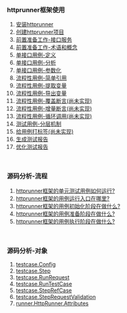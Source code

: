 
&nbsp;  
### httprunner框架使用

1. [安装httprunner](https://github.com/httprunner/httprunner/blob/master/docs/installation.md)  
2. [创建httprunner项目](https://github.com/httprunner/httprunner/blob/master/docs/user/scaffold.md)  
3. [前置准备工作-接口服务](docs/Prepare.md)
4. [前置准备工作-术语和概念](docs/Concepts.md)
5. [单接口用例-定义](docs/SingleCase.md)
6. [单接口用例-分析](docs/SingleCaseSummary.md)
7. [单接口用例-参数化](docs/ParameterCase.md)
8. [流程性用例-简单引用](docs/WorkflowCaseRef.md)
9. [流程性用例-提取变量](docs/WorkflowCaseExtract.md)
10. [流程性用例-导出变量](docs/WorkflowCaseExport.md)
11. [流程性用例-覆盖断言(尚未实现)](docs/WorkflowCaseExport.md)
12. [流程性用例-增量断言(尚未实现)](docs/WorkflowCaseExport.md)
13. [流程性用例-循环调用(尚未实现)](docs/WorkflowCaseExport.md)
14. [测试用例-分层机制](docs/LayerCase.md)
15. [给用例打标签(尚未实现)](docs/TagCase.md)
16. [生成测试报告]()
17. [优化测试报告]()


&nbsp;  
### 源码分析-流程
1. [httprunner框架的单元测试用例如何运行?](docs/RunUnittestCase.md)  
2. [httprunner框架的用例运行入口在哪里?](docs/EntryPoint.md)
3. [httprunner框架的用例初始化阶段在做什么?](docs/WhatToDoWhenInit.md)  
4. [httprunner框架的用例准备阶段在做什么?](docs/WhatToDoWhenPrepare.md)  
5. [httprunner框架的用例执行阶段在做什么?](docs/WhatToDoWhenRunTestCase.md)



&nbsp;  
### 源码分析-对象
1. [testcase.Config](docs/ObjectConfig.md)  
2. [testcase.Step](docs/ObjectStep.md)  
3. [testcase.RunRequest](docs/ObjectRunRequest.md)  
4. [testcase.RunTestCase](docs/ObjectRunTestCase.md)
5. [testcase.StepRefCase](docs/ObjectStepRefCase.md)  
6. [testcase.StepRequestValidation](docs/ObjectStepRequestValidation.md)  
7. [runner.HttpRunner.Attributes](docs/ClassAttributes.md)  
